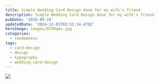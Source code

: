 ```yaml
---
title: Simple Wedding Card Design done for my wife's friend
description: Simple Wedding Card Design done for my wife's friend
pubDate: '2016-09-24'
updatedDate: '2024-12-01T03:51:14.470Z'
heroImage: images/O7VRqms.jpg
categories:
  - randomness
tags:
  - card-design
  - design
  - typography
  - wedding-card-design
---
```


![](images/O7VRqms.jpg)
